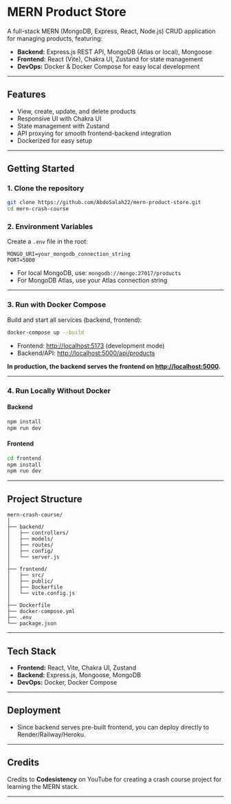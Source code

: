 # MERN Product Store

A full-stack MERN (MongoDB, Express, React, Node.js) CRUD application for managing products, featuring:

- **Backend:** Express.js REST API, MongoDB (Atlas or local), Mongoose
- **Frontend:** React (Vite), Chakra UI, Zustand for state management
- **DevOps:** Docker & Docker Compose for easy local development

---

## Features

- View, create, update, and delete products
- Responsive UI with Chakra UI
- State management with Zustand
- API proxying for smooth frontend-backend integration
- Dockerized for easy setup

---

## Getting Started

### 1. **Clone the repository**

```sh
git clone https://github.com/AbdoSalah22/mern-product-store.git
cd mern-crash-course
```

### 2. **Environment Variables**

Create a `.env` file in the root:

```
MONGO_URI=your_mongodb_connection_string
PORT=5000
```

- For local MongoDB, use: `mongodb://mongo:27017/products`
- For MongoDB Atlas, use your Atlas connection string

---

### 3. **Run with Docker Compose**

Build and start all services (backend, frontend):

```sh
docker-compose up --build
```

- Frontend: [http://localhost:5173](http://localhost:5173) (development mode)
- Backend/API: [http://localhost:5000/api/products](http://localhost:5000/api/products)

**In production, the backend serves the frontend on [http://localhost:5000](http://localhost:5000).**

---

### 4. **Run Locally Without Docker**

#### Backend

```sh
npm install
npm run dev
```

#### Frontend

```sh
cd frontend
npm install
npm run dev
```

---

## Project Structure

```
mern-crash-course/
│
├── backend/
│   ├── controllers/
│   ├── models/
│   ├── routes/
│   ├── config/
│   └── server.js
│
├── frontend/
│   ├── src/
│   ├── public/
│   ├── Dockerfile
│   └── vite.config.js
│
├── Dockerfile
├── docker-compose.yml
├── .env
└── package.json
```

---

## Tech Stack

- **Frontend:** React, Vite, Chakra UI, Zustand
- **Backend:** Express.js, Mongoose, MongoDB
- **DevOps:** Docker, Docker Compose

---

## Deployment

- Since backend serves pre-built frontend, you can deploy directly to Render/Railway/Heroku.

---

## Credits

Credits to **Codesistency** on YouTube for creating a crash course project for learning the MERN stack.

---
